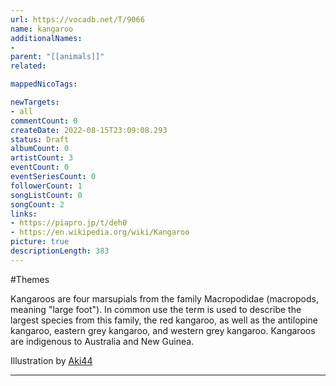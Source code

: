 ```yaml
---
url: https://vocadb.net/T/9066
name: kangaroo
additionalNames: 
- 
parent: "[[animals]]"
related:

mappedNicoTags:

newTargets:
- all
commentCount: 0
createDate: 2022-08-15T23:09:08.293
status: Draft
albumCount: 0
artistCount: 3
eventCount: 0
eventSeriesCount: 0
followerCount: 1
songListCount: 0
songCount: 2
links: 
- https://piapro.jp/t/deh0
- https://en.wikipedia.org/wiki/Kangaroo
picture: true
descriptionLength: 383
---
```


#Themes

Kangaroos are four marsupials from the family Macropodidae (macropods, meaning "large foot"). In common use the term is used to describe the largest species from this family, the red kangaroo, as well as the antilopine kangaroo, eastern grey kangaroo, and western grey kangaroo. Kangaroos are indigenous to Australia and New Guinea.

Illustration by [Aki44](https://piapro.jp/t/deh0)

---

